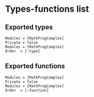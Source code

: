 # Types-functions list

## Exported types

```@autodocs
Modules = [MathProgComplex]
Private = false
Modules = [MathProgComplex]
Order  = [:type]
```

## Exported functions

```@autodocs
Modules = [MathProgComplex]
Private = false
Modules = [MathProgComplex]
Order  = [:function]
```
